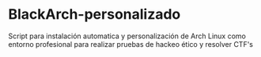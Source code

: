 # BlackArch-personalizado
Script para instalación automatica y personalización de Arch Linux como entorno profesional para realizar pruebas de hackeo ético y resolver CTF's
